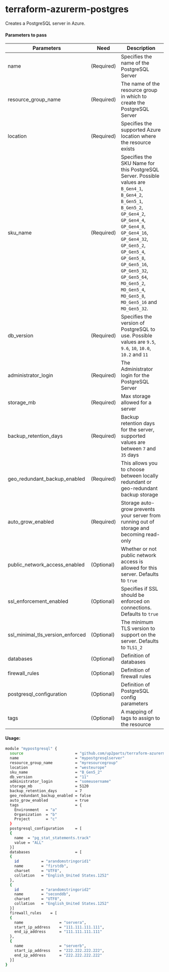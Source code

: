 # terraform-azurerm-postgres
Creates a PostgreSQL server in Azure.
#### Parameters to pass
| Parameters | Need | Description
| ------ | ------ | ------ |
name|(Required)|Specifies the name of the PostgreSQL Server
resource_group_name|(Required)|The name of the resource group in which to create the PostgreSQL Server
location|(Required)|Specifies the supported Azure location where the resource exists
sku_name|(Required)|Specifies the SKU Name for this PostgreSQL Server. Possible values are `B_Gen4_1`, `B_Gen4_2`, `B_Gen5_1`, `B_Gen5_2`, `GP_Gen4_2`, `GP_Gen4_4`, `GP_Gen4_8`, `GP_Gen4_16`, `GP_Gen4_32`, `GP_Gen5_2`, `GP_Gen5_4`, `GP_Gen5_8`, `GP_Gen5_16`, `GP_Gen5_32`, `GP_Gen5_64`, `MO_Gen5_2`, `MO_Gen5_4`, `MO_Gen5_8`, `MO_Gen5_16` and `MO_Gen5_32`.
db_version|(Required)|Specifies the version of PostgreSQL to use. Possible values are `9.5`, `9.6`, `10`, `10.0`, `10.2` and `11`
administrator_login|(Required)|The Administrator login for the PostgreSQL Server
storage_mb|(Required)|Max storage allowed for a server
backup_retention_days|(Required)|Backup retention days for the server, supported values are between `7` and `35` days
geo_redundant_backup_enabled|(Required)|This allows you to choose between locally redundant or geo-redundant backup storage
auto_grow_enabled|(Required)|Storage auto-grow prevents your server from running out of storage and becoming read-only
public_network_access_enabled|(Optional)|Whether or not public network access is allowed for this server. Defaults to `true`
ssl_enforcement_enabled|(Optional)|Specifies if SSL should be enforced on connections. Defaults to `true`
ssl_minimal_tls_version_enforced|(Optional)|The minimum TLS version to support on the server. Defaults to `TLS1_2`
databases|(Optional)|Definition of databases
firewall_rules|(Optional)|Definition of firewall rules
postgresql_configuration|(Optional)|Definition of PostgreSQL config parameters
tags|(Optional)|A mapping of tags to assign to the resource


#### Usage:
```sh
module "mypostgresql" {
  source                       = "github.com/up2parts/terraform-azurerm-postgres"
  name                         = "mypostgresqlserver"
  resource_group_name          = "myresourcegroup"
  location                     = "westeurope"
  sku_name                     = "B_Gen5_2"
  db_version                   = "11"
  administrator_login          = "someusername"
  storage_mb                   = 5120
  backup_retention_days        = 7
  geo_redundant_backup_enabled = false
  auto_grow_enabled            = true
  tags                         = {
    Environment   = "a"
    Organization  = "b"
    Project       = "c"
  }
  postgresql_configuration     = [
  {
    name  = "pg_stat_statements.track"
    value = "ALL"
  }]
  databases                    = [
  {
    id          = "arandomstringorid1"
    name        = "firstdb", 
    charset     = "UTF8", 
    collation   = "English_United States.1252"
  },
  {
    id          = "arandomstringorid2"
    name        = "seconddb", 
    charset     = "UTF8", 
    collation   = "English_United States.1252"
  }]
  firewall_rules    = [
  {
    name                = "servera", 
    start_ip_address    = "111.111.111.111",
    end_ip_address      = "111.111.111.111"
  },
  {
    name                = "serverb", 
    start_ip_address    = "222.222.222.222",
    end_ip_address      = "222.222.222.222"
  }]
}
```
